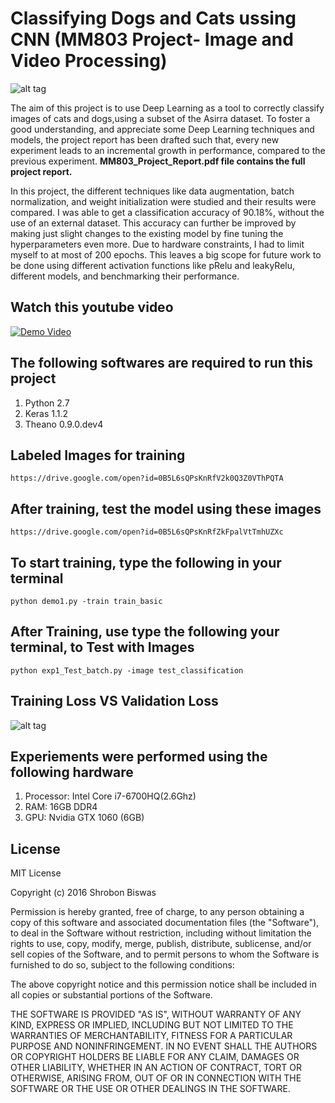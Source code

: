 # Classifying Dogs and Cats ussing CNN (MM803 Project- Image and Video Processing)
![alt tag](https://github.com/shrobon/Classifying-Dogs-and-Cats-using-CNN/blob/master/banner.png)

The aim of this project is to use Deep Learning as a tool to correctly classify images of cats and dogs,using a subset of the Asirra dataset. To foster a good understanding, and appreciate some Deep Learning techniques and models, the project report has been drafted such that, every new experiment leads to an incremental growth in performance, compared to the previous experiment.
**MM803_Project_Report.pdf file contains the full project report.**

In this project, the different techniques like data augmentation, batch normalization, and weight
initialization were studied and their results were compared. I was able to get a classification accuracy of 90.18%, without the use of an external dataset. This accuracy can further be improved by making just slight changes to the existing model by fine tuning the hyperparameters even more. Due to hardware constraints, I had to limit myself to at most of 200 epochs. This leaves a big scope for future work to be done using different activation functions like pRelu and leakyRelu, different models, and benchmarking their performance.

## Watch this youtube video
[![Demo Video](https://github.com/shrobon/Classifying-Dogs-and-Cats-using-CNN/blob/master/Dogs_cats.png)](https://www.youtube.com/watch?v=SfeCFWZIr3Q "Watch this Demo Video")

## The following softwares are required to run this project
1. Python 2.7
2. Keras 1.1.2
3. Theano 0.9.0.dev4

## Labeled Images for training
```
https://drive.google.com/open?id=0B5L6sQPsKnRfV2k0Q3Z0VThPQTA
```

## After training, test the model using these images 
```
https://drive.google.com/open?id=0B5L6sQPsKnRfZkFpalVtTmhUZXc
```
## To start training, type the following in your terminal
```
python demo1.py -train train_basic
```

## After Training, use type the following your terminal, to Test with Images
```
python exp1_Test_batch.py -image test_classification
```
## Training Loss VS Validation Loss
![alt tag](https://github.com/shrobon/Classifying-Dogs-and-Cats-using-CNN/blob/master/figure_1-3.png)


## Experiements were performed using the following hardware
1. Processor: Intel Core i7-6700HQ(2.6Ghz)
2. RAM: 16GB DDR4
3. GPU: Nvidia GTX 1060 (6GB)
 
## License
MIT License

Copyright (c) 2016 Shrobon Biswas

Permission is hereby granted, free of charge, to any person obtaining a copy
of this software and associated documentation files (the "Software"), to deal
in the Software without restriction, including without limitation the rights
to use, copy, modify, merge, publish, distribute, sublicense, and/or sell
copies of the Software, and to permit persons to whom the Software is
furnished to do so, subject to the following conditions:

The above copyright notice and this permission notice shall be included in all
copies or substantial portions of the Software.

THE SOFTWARE IS PROVIDED "AS IS", WITHOUT WARRANTY OF ANY KIND, EXPRESS OR
IMPLIED, INCLUDING BUT NOT LIMITED TO THE WARRANTIES OF MERCHANTABILITY,
FITNESS FOR A PARTICULAR PURPOSE AND NONINFRINGEMENT. IN NO EVENT SHALL THE
AUTHORS OR COPYRIGHT HOLDERS BE LIABLE FOR ANY CLAIM, DAMAGES OR OTHER
LIABILITY, WHETHER IN AN ACTION OF CONTRACT, TORT OR OTHERWISE, ARISING FROM,
OUT OF OR IN CONNECTION WITH THE SOFTWARE OR THE USE OR OTHER DEALINGS IN THE
SOFTWARE.

